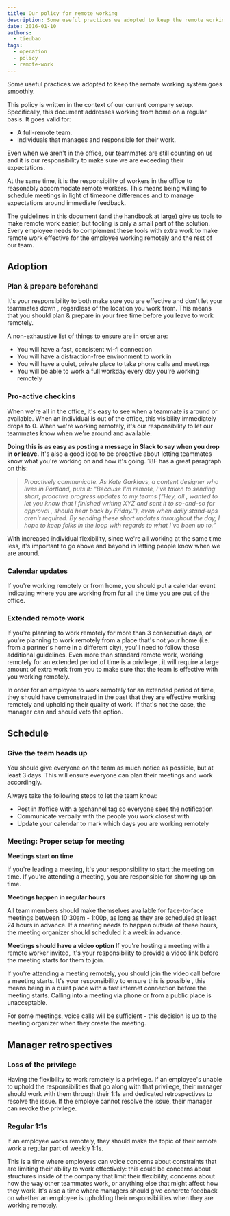 ```yaml
---
title: Our policy for remote working
description: Some useful practices we adopted to keep the remote working system goes smoothly. This policy is written in the context of our current company setup.
date: 2016-01-10
authors:
  - tieubao
tags:
  - operation
  - policy
  - remote-work
---
```


Some useful practices we adopted to keep the remote working system goes smoothly.

This policy is written in the context of our current company setup. Specifically, this document addresses working from home on a regular basis. It goes valid for:

- A full-remote team.
- Individuals that manages and responsible for their work.

Even when we aren't in the office, our teammates are still counting on us and it is our responsibility to make sure we are exceeding their expectations.

At the same time, it is the responsibility of workers in the office to reasonably accommodate remote workers. This means being willing to schedule meetings in light of timezone differences and to manage expectations around immediate feedback.

The guidelines in this document (and the handbook at large) give us tools to make remote work easier, but tooling is only a small part of the solution. Every employee needs to complement these tools with extra work to make remote work effective for the employee working remotely and the rest of our team.

## Adoption

### Plan & prepare beforehand

It's your responsibility to both make sure you are effective and don't let your teammates down , regardless of the location you work from. This means that you should plan & prepare in your free time before you leave to work remotely.

A non-exhaustive list of things to ensure are in order are:

- You will have a fast, consistent wi-fi connection
- You will have a distraction-free environment to work in
- You will have a quiet, private place to take phone calls and meetings
- You will be able to work a full workday every day you're working remotely

### Pro-active checkins

When we're all in the office, it's easy to see when a teammate is around or available. When an individual is out of the office, this visibility immediately drops to 0. When we're working remotely, it's our responsibility to let our teammates know when we're around and available.

**Doing this is as easy as posting a message in Slack to say when you drop in or leave.**
It's also a good idea to be proactive about letting teammates know what you're working on and how it's going. 18F has a great paragraph on this:

> _Proactively communicate. As Kate Garklavs, a content designer who lives in Portland, puts it: “Because I'm remote, I've taken to sending short, proactive progress updates to my teams ("Hey, all , wanted to let you know that I finished writing XYZ and sent it to so-and-so for approval , should hear back by Friday."), even when daily stand-ups aren't required. By sending these short updates throughout the day, I hope to keep folks in the loop with regards to what I've been up to.”_

With increased individual flexibility, since we're all working at the same time less, it's important to go above and beyond in letting people know when we are around.

### Calendar updates

If you're working remotely or from home, you should put a calendar event indicating where you are working from for all the time you are out of the office.

### Extended remote work

If you're planning to work remotely for more than 3 consecutive days, or you're planning to work remotely from a place that's not your home (i.e. from a partner's home in a different city), you'll need to follow these additional guidelines. Even more than standard remote work, working remotely for an extended period of time is a privilege , it will require a large amount of extra work from you to make sure that the team is effective with you working remotely.

In order for an employee to work remotely for an extended period of time, they should have demonstrated in the past that they are effective working remotely and upholding their quality of work. If that's not the case, the manager can and should veto the option.

## Schedule

### Give the team heads up

You should give everyone on the team as much notice as possible, but at least 3 days. This will ensure everyone can plan their meetings and work accordingly.

Always take the following steps to let the team know:

- Post in #office with a @channel tag so everyone sees the notification
- Communicate verbally with the people you work closest with
- Update your calendar to mark which days you are working remotely

### Meeting: Proper setup for meeting

<!-- synced_block 32ad30fb-9659-4e38-bb96-0f270a4bcf9c -->

**Meetings start on time**

If you're leading a meeting, it's your responsibility to start the meeting on time. If you're attending a meeting, you are responsible for showing up on time.

**Meetings happen in regular hours**

All team members should make themselves available for face-to-face meetings between 10:30am - 1:00p, as long as they are scheduled at least 24 hours in advance. If a meeting needs to happen outside of these hours, the meeting organizer should scheduled it a week in advance.

**Meetings should have a video option**
If you're hosting a meeting with a remote worker invited, it's your responsibility to provide a video link before the meeting starts for them to join.

If you're attending a meeting remotely, you should join the video call before a meeting starts. It's your responsibility to ensure this is possible , this means being in a quiet place with a fast internet connection before the meeting starts. Calling into a meeting via phone or from a public place is unacceptable.

For some meetings, voice calls will be sufficient - this decision is up to the meeting organizer when they create the meeting.

## Manager retrospectives

### Loss of the privilege

Having the flexibility to work remotely is a privilege. If an employee's unable to uphold the responsibilities that go along with that privilege, their manager should work with them through their 1:1s and dedicated retrospectives to resolve the issue. If the employe cannot resolve the issue, their manager can revoke the privilege.

### Regular 1:1s

If an employee works remotely, they should make the topic of their remote work a regular part of weekly 1:1s.

This is a time where employees can voice concerns about constraints that are limiting their ability to work effectively: this could be concerns about structures inside of the company that limit their flexibility, concerns about how the way other teammates work, or anything else that might affect how they work. It's also a time where managers should give concrete feedback on whether an employee is upholding their responsibilities when they are working remotely.

